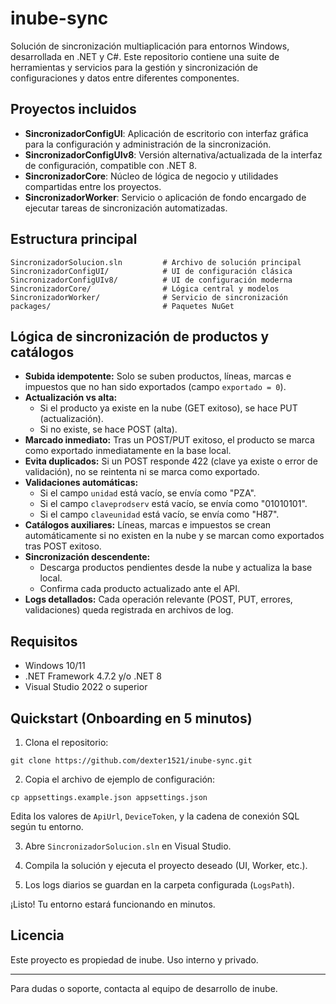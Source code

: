 # inube-sync

Solución de sincronización multiaplicación para entornos Windows, desarrollada en .NET y C#. Este repositorio contiene una suite de herramientas y servicios para la gestión y sincronización de configuraciones y datos entre diferentes componentes.

## Proyectos incluidos

- **SincronizadorConfigUI**: Aplicación de escritorio con interfaz gráfica para la configuración y administración de la sincronización.
- **SincronizadorConfigUIv8**: Versión alternativa/actualizada de la interfaz de configuración, compatible con .NET 8.
- **SincronizadorCore**: Núcleo de lógica de negocio y utilidades compartidas entre los proyectos.
- **SincronizadorWorker**: Servicio o aplicación de fondo encargado de ejecutar tareas de sincronización automatizadas.

## Estructura principal

```
SincronizadorSolucion.sln         # Archivo de solución principal
SincronizadorConfigUI/            # UI de configuración clásica
SincronizadorConfigUIv8/          # UI de configuración moderna
SincronizadorCore/                # Lógica central y modelos
SincronizadorWorker/              # Servicio de sincronización
packages/                         # Paquetes NuGet
```


## Lógica de sincronización de productos y catálogos

- **Subida idempotente:** Solo se suben productos, líneas, marcas e impuestos que no han sido exportados (campo `exportado = 0`).
- **Actualización vs alta:**
  - Si el producto ya existe en la nube (GET exitoso), se hace PUT (actualización).
  - Si no existe, se hace POST (alta).
- **Marcado inmediato:** Tras un POST/PUT exitoso, el producto se marca como exportado inmediatamente en la base local.
- **Evita duplicados:** Si un POST responde 422 (clave ya existe o error de validación), no se reintenta ni se marca como exportado.
- **Validaciones automáticas:**
  - Si el campo `unidad` está vacío, se envía como "PZA".
  - Si el campo `claveprodserv` está vacío, se envía como "01010101".
  - Si el campo `claveunidad` está vacío, se envía como "H87".
- **Catálogos auxiliares:** Líneas, marcas e impuestos se crean automáticamente si no existen en la nube y se marcan como exportados tras POST exitoso.
- **Sincronización descendente:**
  - Descarga productos pendientes desde la nube y actualiza la base local.
  - Confirma cada producto actualizado ante el API.
- **Logs detallados:** Cada operación relevante (POST, PUT, errores, validaciones) queda registrada en archivos de log.


## Requisitos
- Windows 10/11
- .NET Framework 4.7.2 y/o .NET 8
- Visual Studio 2022 o superior


## Quickstart (Onboarding en 5 minutos)

1. Clona el repositorio:
  ```
  git clone https://github.com/dexter1521/inube-sync.git
  ```

2. Copia el archivo de ejemplo de configuración:
  ```
  cp appsettings.example.json appsettings.json
  ```
  Edita los valores de `ApiUrl`, `DeviceToken`, y la cadena de conexión SQL según tu entorno.

3. Abre `SincronizadorSolucion.sln` en Visual Studio.

4. Compila la solución y ejecuta el proyecto deseado (UI, Worker, etc.).

5. Los logs diarios se guardan en la carpeta configurada (`LogsPath`).

¡Listo! Tu entorno estará funcionando en minutos.

## Licencia
Este proyecto es propiedad de inube. Uso interno y privado.

---

Para dudas o soporte, contacta al equipo de desarrollo de inube.
